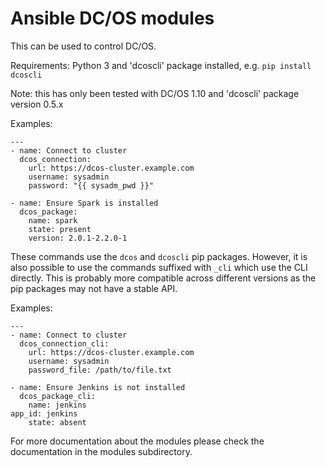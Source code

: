 # Ansible DC/OS modules

This can be used to control DC/OS.

Requirements: Python 3 and 'dcoscli' package installed, e.g.
`pip install dcoscli`

Note: this has only been tested with DC/OS 1.10 and 'dcoscli' package version 0.5.x

Examples:

    ---
    - name: Connect to cluster
      dcos_connection:
        url: https://dcos-cluster.example.com
        username: sysadmin
        password: "{{ sysadm_pwd }}"

    - name: Ensure Spark is installed
      dcos_package:
        name: spark
        state: present
        version: 2.0.1-2.2.0-1


These commands use the `dcos` and `dcoscli` pip packages. However, it is also possible
to use the commands suffixed with `_cli` which use the CLI directly. This is probably
more compatible across different versions as the pip packages may not have a stable API.

Examples:

    ---
    - name: Connect to cluster
      dcos_connection_cli:
        url: https://dcos-cluster.example.com
        username: sysadmin
        password_file: /path/to/file.txt

    - name: Ensure Jenkins is not installed
      dcos_package_cli:
        name: jenkins
	app_id: jenkins
        state: absent

For more documentation about the modules please check the documentation in the modules
subdirectory.
